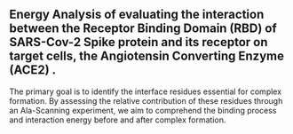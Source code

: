 ## Energy Analysis of evaluating the interaction between the Receptor Binding Domain (RBD) of SARS-Cov-2 Spike protein and its receptor on target cells, the Angiotensin Converting Enzyme (ACE2) .

The primary goal is to identify the interface residues essential for complex formation. By assessing the
relative contribution of these residues through an Ala-Scanning experiment, we aim to comprehend
the binding process and interaction energy before and after complex formation.
